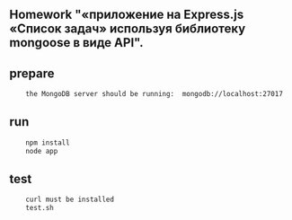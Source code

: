 ## Homework "«приложение на Express.js «Список задач» используя библиотеку mongoose в виде API".

## prepare
```bash
    the MongoDB server should be running:  mongodb://localhost:27017
```

## run
```bash
    npm install
    node app
```

## test
```bash
    curl must be installed
    test.sh
```
